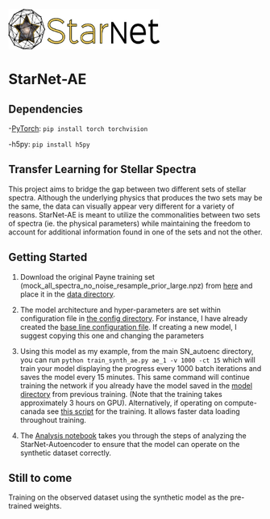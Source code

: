 <p align="left">
  <img width="300" height="80" src="./figures/full_logo.png">
</p>

# StarNet-AE

## Dependencies

-[PyTorch](http://pytorch.org/): `pip install torch torchvision`

-h5py: `pip install h5py`

## Transfer Learning for Stellar Spectra


This project aims to bridge the gap between two different sets of stellar spectra. Although the underlying physics that produces the two sets may be the same, the data can visually appear very different for a variety of reasons. StarNet-AE is meant to utilize the commonalities between two sets of spectra (ie. the physical parameters) while maintaining the freedom to account for additional information found in one of the sets and not the other.
                                   
## Getting Started ##

1. Download the original Payne training set (mock_all_spectra_no_noise_resample_prior_large.npz) from [here](https://www.canfar.net/storage/list/starnet/public/new_lines_project) and place it in the [data directory](./data/).
    
  2. The model architecture and hyper-parameters are set within configuration file in [the config directory](./configs). For instance, I have already created the [base line configuration file](./configs/ae_1.ini). If creating a new model, I suggest copying this one and changing the parameters
  
  5. Using this model as my example, from the main SN_autoenc directory, you can run `python train_synth_ae.py ae_1 -v 1000 -ct 15` which will train your model displaying the progress every 1000 batch iterations and saves the model every 15 minutes. This same command will continue training the network if you already have the model saved in the [model directory](./models) from previous training. (Note that the training takes approximately 3 hours on GPU). Alternatively, if operating on compute-canada see [this script](./scripts/ae_1.sh) for the training. It allows faster data loading throughout training.
  
  6. The [Analysis notebook](./Evaluate_synth.ipynb) takes you through the steps of analyzing the StarNet-Autoencoder to ensure that the model can operate on the synthetic dataset correctly.
  
## Still to come ##

Training on the observed dataset using the synthetic model as the pre-trained weights.
